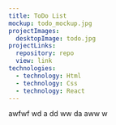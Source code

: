```yaml
---
title: ToDo List
mockup: todo_mockup.jpg
projectImages:
  desktopImage: todo.jpg
projectLinks:
  repository: repo
  view: link
technologies:
  - technology: Html
  - technology: Css
  - technology: React
---
```

awfwf wd a dd ww da aww  w